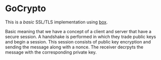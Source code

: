 # GoCrypto

This is a *basic* SSL/TLS implementation using [box](https://godoc.org/golang.org/x/crypto/nacl/box).

Basic meaning that we have a concept of a client and server that have a secure session. A handshake is performed in which they
trade public keys and begin a session. This session consists of public key encryption and sending the message along with a nonce. The receiver
decrpyts the message with the corresponding private key.
